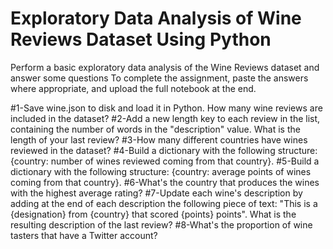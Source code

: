 # Exploratory Data Analysis of Wine Reviews Dataset Using Python

Perform a basic exploratory data analysis of the Wine Reviews dataset and answer some questions To complete the assignment, paste the answers where appropriate, and upload the full notebook at the end.

#1-Save wine.json to disk and load it in Python. How many wine reviews are included in the dataset?
#2-Add a new length key to each review in the list, containing the number of words in the "description" value. What is the length of your last review?
#3-How many different countries have wines reviewed in the dataset?
#4-Build a dictionary with the following structure: {country: number of wines reviewed coming from that country}.
#5-Build a dictionary with the following structure: {country: average points of wines coming from that country}.
#6-What's the country that produces the wines with the highest average rating?
#7-Update each wine's description by adding at the end of each description the following piece of text: "This is a {designation} from {country} that scored {points} points". What is the resulting description of the last review?
#8-What's the proportion of wine tasters that have a Twitter account?
